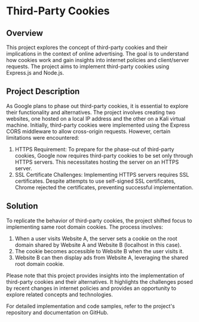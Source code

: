 # Third-Party Cookies

## Overview
This project explores the concept of third-party cookies and their implications in the context of online advertising. The goal is to understand how cookies work and gain insights into internet policies and client/server requests. The project aims to implement third-party cookies using Express.js and Node.js.

## Project Description
As Google plans to phase out third-party cookies, it is essential to explore their functionality and alternatives. The project involves creating two websites, one hosted on a local IP address and the other on a Kali virtual machine. Initially, third-party cookies were implemented using the Express CORS middleware to allow cross-origin requests. However, certain limitations were encountered:

1. HTTPS Requirement: To prepare for the phase-out of third-party cookies, Google now requires third-party cookies to be set only through HTTPS servers. This necessitates hosting the server on an HTTPS server.
2. SSL Certificate Challenges: Implementing HTTPS servers requires SSL certificates. Despite attempts to use self-signed SSL certificates, Chrome rejected the certificates, preventing successful implementation.

## Solution
To replicate the behavior of third-party cookies, the project shifted focus to implementing same root domain cookies. The process involves:

1. When a user visits Website A, the server sets a cookie on the root domain shared by Website A and Website B (localhost in this case).
2. The cookie becomes accessible to Website B when the user visits it.
3. Website B can then display ads from Website A, leveraging the shared root domain cookie.

Please note that this project provides insights into the implementation of third-party cookies and their alternatives. It highlights the challenges posed by recent changes in internet policies and provides an opportunity to explore related concepts and technologies.

For detailed implementation and code samples, refer to the project's repository and documentation on GitHub.
